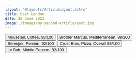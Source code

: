 ```yaml
---
layout: "@layouts/ArticleLayout.astro"
title: East London
date: 28 June 2023
image: /images/my-second-article/east.jpg
---
```

<div class="flex items-center justify-center py-4 md:py-8 flex-wrap">
    <button type="button" class="text-gray-900 border border-white hover:border-gray-200 dark:border-gray-900 dark:bg-gray-900 dark:hover:border-gray-700 bg-white focus:ring-4 focus:outline-none focus:ring-gray-300 rounded-full text-base font-medium px-5 py-2.5 text-center mr-3 mb-3 dark:text-white dark:focus:ring-gray-800"><a href="/blog/articles/mousetail/">Mousetail, Coffee, 98/100</a></button>
    <button type="button" class="text-gray-900 border border-white hover:border-gray-200 dark:border-gray-900 dark:bg-gray-900 dark:hover:border-gray-700 bg-white focus:ring-4 focus:outline-none focus:ring-gray-300 rounded-full text-base font-medium px-5 py-2.5 text-center mr-3 mb-3 dark:text-white dark:focus:ring-gray-800">Brother Marcus, Mediterranean, 88/100</button>
    <button type="button" class="text-gray-900 border border-white hover:border-gray-200 dark:border-gray-900 dark:bg-gray-900 dark:hover:border-gray-700 bg-white focus:ring-4 focus:outline-none focus:ring-gray-300 rounded-full text-base font-medium px-5 py-2.5 text-center mr-3 mb-3 dark:text-white dark:focus:ring-gray-800">Berenjak, Persian, 92/100</button>
    <button type="button" class="text-gray-900 border border-white hover:border-gray-200 dark:border-gray-900 dark:bg-gray-900 dark:hover:border-gray-700 bg-white focus:ring-4 focus:outline-none focus:ring-gray-300 rounded-full text-base font-medium px-5 py-2.5 text-center mr-3 mb-3 dark:text-white dark:focus:ring-gray-800">Crust Bros, Pizza, Overall 88/100</button>
      <button type="button" class="text-gray-900 border border-white hover:border-gray-200 dark:border-gray-900 dark:bg-gray-900 dark:hover:border-gray-700 bg-white focus:ring-4 focus:outline-none focus:ring-gray-300 rounded-full text-base font-medium px-5 py-2.5 text-center mr-3 mb-3 dark:text-white dark:focus:ring-gray-800">Le Bab, Middle Eastern, 82/100</button>
</div>

